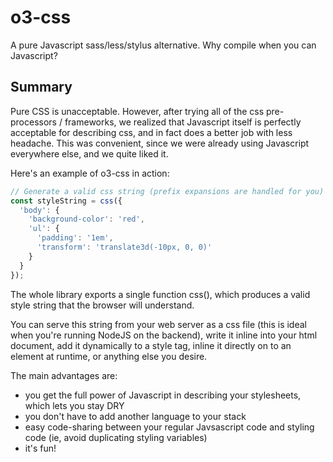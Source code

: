 # o3-css
A pure Javascript sass/less/stylus alternative. Why compile when you can Javascript?

## Summary
Pure CSS is unacceptable. However, after trying all of the css pre-processors / frameworks, we realized that Javascript itself is perfectly acceptable for describing css, and in fact does a better job with less headache. This was convenient, since we were already using Javascript everywhere else, and we quite liked it.

Here's an example of o3-css in action:

```javascript
// Generate a valid css string (prefix expansions are handled for you)
const styleString = css({
  'body': {
    'background-color': 'red',
    'ul': {
      'padding': '1em',
      'transform': 'translate3d(-10px, 0, 0)'
    }
  }
});
```

The whole library exports a single function css(), which produces a valid style string that the browser will understand.

You can serve this string from your web server as a css file (this is ideal when you're running NodeJS on the backend), write it inline into your html document, add it dynamically to a style tag, inline it directly on to an element at runtime, or anything else you desire.

The main advantages are:
* you get the full power of Javascript in describing your stylesheets, which lets you stay DRY
* you don't have to add another language to your stack
* easy code-sharing between your regular Javsascript code and styling code (ie, avoid duplicating styling variables)
* it's fun!
